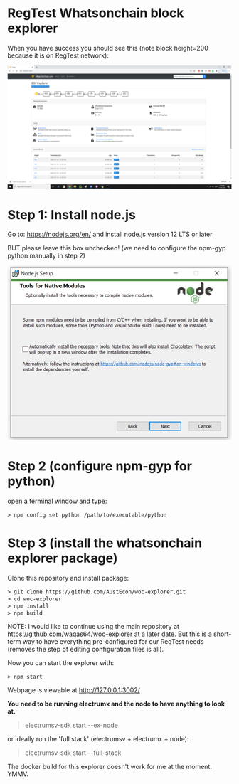 # RegTest Whatsonchain block explorer
When you have success you should see this (note block height=200 because it is on RegTest network):

![ScreenShot](woc-success.png)

# Step 1: Install node.js
Go to: https://nodejs.org/en/
and install node.js version 12 LTS or later 

BUT please leave this box unchecked! 
(we need to configure the npm-gyp python manually in step 2)

![ScreenShot](node.js_extras.png)

# Step 2 (configure npm-gyp for python)

open a terminal window and type:
 
    > npm config set python /path/to/executable/python

# Step 3 (install the whatsonchain explorer package)
Clone this repository and install package: 

    > git clone https://github.com/AustEcon/woc-explorer.git
    > cd woc-explorer
    > npm install
    > npm build

NOTE: I would like to continue using the main repository
at https://github.com/waqas64/woc-explorer at a later date. But this is
a short-term way to have everything pre-configured for our RegTest needs
(removes the step of editing configuration files is all).

Now you can start the explorer with:

    > npm start
    
Webpage is viewable at http://127.0.0.1:3002/

**You need to be running electrumx and the node to have anything to look at.**
> electrumsv-sdk start --ex-node

or ideally run the 'full stack' (electrumsv + electrumx + node):
> electrumsv-sdk start --full-stack 

The docker build for this explorer doesn't work for me at the moment. YMMV.
